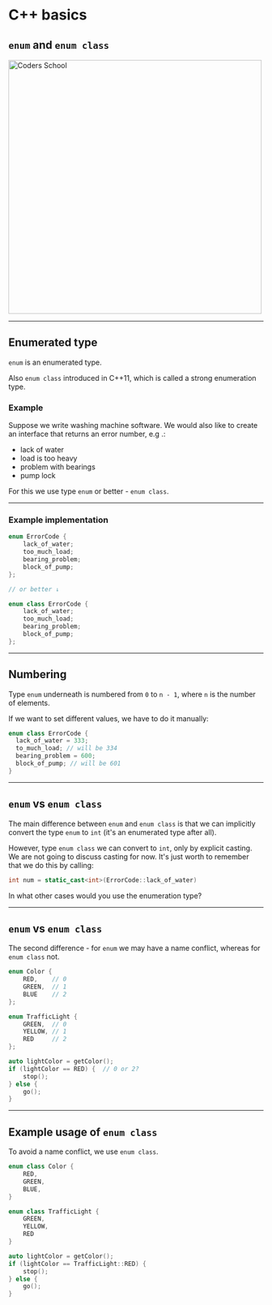 <!-- .slide: data-background="#111111" -->

# C++ basics

## `enum` and `enum class`

<a href="https://coders.school">
    <img width="500" data-src="../coders_school_logo.png" alt="Coders School" class="plain">
</a>

___

## Enumerated type

`enum` is an enumerated type.

Also `enum class` introduced in C++11, which is called a strong enumeration type.

### Example <!-- .element: class="fragment fade-in" -->

Suppose we write washing machine software.
We would also like to create an interface that returns an error number, e.g .:
<!-- .element: class="fragment fade-in" -->

* <!-- .element: class="fragment fade-in" --> lack of water
* <!-- .element: class="fragment fade-in" --> load is too heavy
* <!-- .element: class="fragment fade-in" --> problem with bearings
* <!-- .element: class="fragment fade-in" --> pump lock
  
For this we use type `enum` or better - `enum class`.
<!-- .element: class="fragment fade-in" -->

___

### Example implementation

```cpp
enum ErrorCode {
    lack_of_water;
    too_much_load;
    bearing_problem;
    block_of_pump;
};

// or better ↓

enum class ErrorCode {
    lack_of_water;
    too_much_load;
    bearing_problem;
    block_of_pump;
};
```

___

## Numbering

Type `enum` underneath is numbered from `0` to `n - 1`, where `n` is the number of elements.
<!-- .element: class="fragment fade-in" -->

If we want to set different values, we have to do it manually:
<!-- .element: class="fragment fade-in" -->

```cpp
enum class ErrorCode {
  lack_of_water = 333;
  to_much_load; // will be 334
  bearing_problem = 600;
  block_of_pump; // will be 601
}
```
<!-- .element: class="fragment fade-in" -->

___

## `enum` vs `enum class`

The main difference between `enum` and `enum class` is that we can implicitly convert the type `enum` to `int` (it's an enumerated type after all).

However, type `enum class` we can convert to `int`, only by explicit casting. We are not going to discuss casting for now. It's just worth to
remember that we do this by calling:
<!-- .element: class="fragment fade-in" -->

```cpp
int num = static_cast<int>(ErrorCode::lack_of_water)
```
<!-- .element: class="fragment fade-in" -->

In what other cases would you use the enumeration type?
<!-- .element: class="fragment fade-in" -->

___
<!-- .slide: style="font-size: 0.9em" -->

## `enum` vs `enum class`

The second difference - for `enum` we may have a name conflict, whereas for `enum class` not.

```cpp
enum Color {
    RED,    // 0
    GREEN,  // 1
    BLUE    // 2
};
```
<!-- .element: class="fragment fade-in" -->

```cpp
enum TrafficLight {
    GREEN,  // 0
    YELLOW, // 1
    RED     // 2
};
```
<!-- .element: class="fragment fade-in" -->

```cpp
auto lightColor = getColor();
if (lightColor == RED) {  // 0 or 2?
    stop();
} else {
    go();
}
```
<!-- .element: class="fragment fade-in" -->

___
<!-- .slide: style="font-size: 0.9em" -->

## Example usage of `enum class`

To avoid a name conflict, we use `enum class`.

```cpp
enum class Color {
    RED,
    GREEN,
    BLUE,
}
```
<!-- .element: class="fragment fade-in" -->

```cpp
enum class TrafficLight {
    GREEN,
    YELLOW,
    RED
}
```
<!-- .element: class="fragment fade-in" -->

```cpp
auto lightColor = getColor();
if (lightColor == TrafficLight::RED) {
    stop();
} else {
    go();
}
```
<!-- .element: class="fragment fade-in" -->
